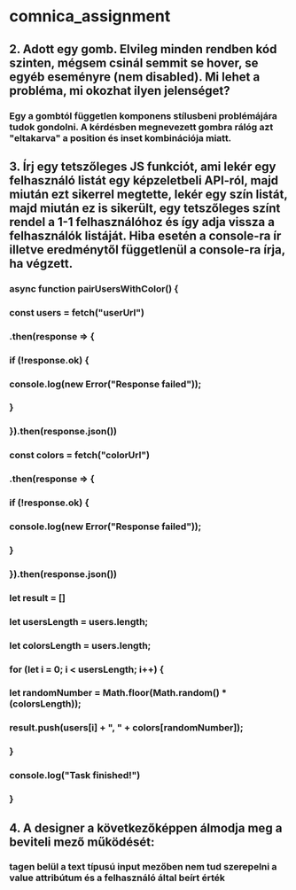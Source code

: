 # comnica_assignment

## 2. Adott egy gomb. Elvileg minden rendben kód szinten, mégsem csinál semmit se hover, se egyéb eseményre (nem disabled). Mi lehet a probléma, mi okozhat ilyen jelenséget?

### Egy a gombtól független komponens stílusbeni problémájára tudok gondolni. A kérdésben megnevezett gombra rálóg azt "eltakarva" a position és inset kombinációja miatt. 

## 3. Írj egy tetszőleges JS funkciót, ami lekér egy felhasználó listát egy képzeletbeli API-ról, majd miután ezt sikerrel megtette, lekér egy szín listát, majd miután ez is sikerült, egy tetszőleges színt rendel a 1-1 felhasználóhoz és így adja vissza a felhasználók listáját. Hiba esetén a console-ra ír illetve eredménytől függetlenül a console-ra írja, ha végzett.

### async function pairUsersWithColor() {
###     const users = fetch("userUrl")
###         .then(response => {
###             if (!response.ok) {
###                 console.log(new Error("Response failed"));
###             }
###         }).then(response.json())
###         
###     const colors = fetch("colorUrl")
###         .then(response => {
###             if (!response.ok) {
###                 console.log(new Error("Response failed"));
###             }
###         }).then(response.json())
###    
###    let result = []
###    let usersLength = users.length;
###    let colorsLength = users.length;
###    for (let i = 0; i < usersLength; i++) {
###         let randomNumber = Math.floor(Math.random() * (colorsLength));
###         result.push(users[i] + ", " + colors[randomNumber]);
###    }
###    console.log("Task finished!")
### }

## 4. A designer a következőképpen álmodja meg a beviteli mező működését:

### <form> tagen belül a text típusú input mezőben nem tud szerepelni a value attribútum és a felhasználó által beírt érték